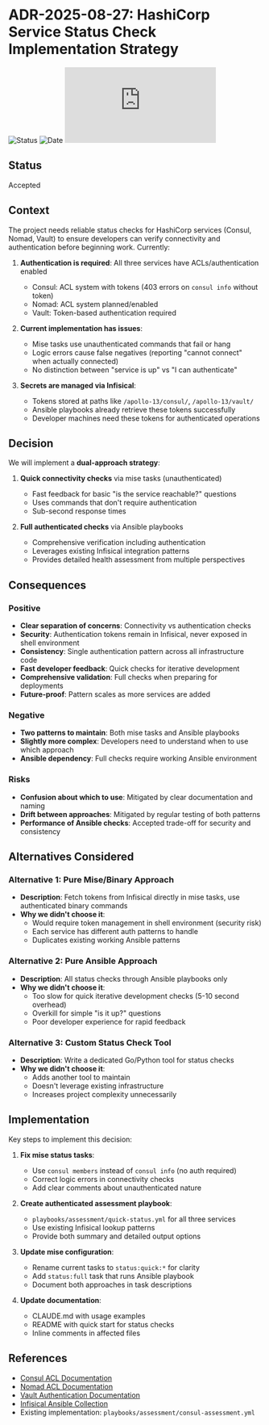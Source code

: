 # ADR-2025-08-27: HashiCorp Service Status Check Implementation Strategy

![Status](https://img.shields.io/badge/Status-Accepted-green)
![Date](https://img.shields.io/badge/Date-2025--08--27-lightgrey)
![Last Updated](https://img.shields.io/github/last-commit/basher83/andromeda-orchestration/main/docs/project-management/decisions/ADR-2025-08-27-hashicorp-service-status-checks.md)

## Status

Accepted

## Context

The project needs reliable status checks for HashiCorp services (Consul, Nomad, Vault) to ensure developers can verify connectivity and authentication before beginning work. Currently:

1. **Authentication is required**: All three services have ACLs/authentication enabled
   - Consul: ACL system with tokens (403 errors on `consul info` without token)
   - Nomad: ACL system planned/enabled
   - Vault: Token-based authentication required

2. **Current implementation has issues**:
   - Mise tasks use unauthenticated commands that fail or hang
   - Logic errors cause false negatives (reporting "cannot connect" when actually connected)
   - No distinction between "service is up" vs "I can authenticate"

3. **Secrets are managed via Infisical**:
   - Tokens stored at paths like `/apollo-13/consul/`, `/apollo-13/vault/`
   - Ansible playbooks already retrieve these tokens successfully
   - Developer machines need these tokens for authenticated operations

## Decision

We will implement a **dual-approach strategy**:

1. **Quick connectivity checks** via mise tasks (unauthenticated)
   - Fast feedback for basic "is the service reachable?" questions
   - Uses commands that don't require authentication
   - Sub-second response times

2. **Full authenticated checks** via Ansible playbooks
   - Comprehensive verification including authentication
   - Leverages existing Infisical integration patterns
   - Provides detailed health assessment from multiple perspectives

## Consequences

### Positive

- **Clear separation of concerns**: Connectivity vs authentication checks
- **Security**: Authentication tokens remain in Infisical, never exposed in shell environment
- **Consistency**: Single authentication pattern across all infrastructure code
- **Fast developer feedback**: Quick checks for iterative development
- **Comprehensive validation**: Full checks when preparing for deployments
- **Future-proof**: Pattern scales as more services are added

### Negative

- **Two patterns to maintain**: Both mise tasks and Ansible playbooks
- **Slightly more complex**: Developers need to understand when to use which approach
- **Ansible dependency**: Full checks require working Ansible environment

### Risks

- **Confusion about which to use**: Mitigated by clear documentation and naming
- **Drift between approaches**: Mitigated by regular testing of both patterns
- **Performance of Ansible checks**: Accepted trade-off for security and consistency

## Alternatives Considered

### Alternative 1: Pure Mise/Binary Approach

- **Description**: Fetch tokens from Infisical directly in mise tasks, use authenticated binary commands
- **Why we didn't choose it**:
  - Would require token management in shell environment (security risk)
  - Each service has different auth patterns to handle
  - Duplicates existing working Ansible patterns

### Alternative 2: Pure Ansible Approach

- **Description**: All status checks through Ansible playbooks only
- **Why we didn't choose it**:
  - Too slow for quick iterative development checks (5-10 second overhead)
  - Overkill for simple "is it up?" questions
  - Poor developer experience for rapid feedback

### Alternative 3: Custom Status Check Tool

- **Description**: Write a dedicated Go/Python tool for status checks
- **Why we didn't choose it**:
  - Adds another tool to maintain
  - Doesn't leverage existing infrastructure
  - Increases project complexity unnecessarily

## Implementation

Key steps to implement this decision:

1. **Fix mise status tasks**:
   - Use `consul members` instead of `consul info` (no auth required)
   - Correct logic errors in connectivity checks
   - Add clear comments about unauthenticated nature

2. **Create authenticated assessment playbook**:
   - `playbooks/assessment/quick-status.yml` for all three services
   - Use existing Infisical lookup patterns
   - Provide both summary and detailed output options

3. **Update mise configuration**:
   - Rename current tasks to `status:quick:*` for clarity
   - Add `status:full` task that runs Ansible playbook
   - Document both approaches in task descriptions

4. **Update documentation**:
   - CLAUDE.md with usage examples
   - README with quick start for status checks
   - Inline comments in affected files

## References

- [Consul ACL Documentation](https://developer.hashicorp.com/consul/docs/security/acl)
- [Nomad ACL Documentation](https://developer.hashicorp.com/nomad/docs/concepts/acl)
- [Vault Authentication Documentation](https://developer.hashicorp.com/vault/docs/auth)
- [Infisical Ansible Collection](https://galaxy.ansible.com/infisical/vault)
- Existing implementation: `playbooks/assessment/consul-assessment.yml`
